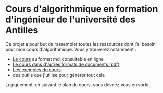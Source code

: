 # Cours d'algorithmique en formation d'ingénieur de l'université des Antilles

Ce projet a pour but de rassembler toutes les ressources dont j'ai besoin pour mon cours d'algorithmique.
Vous y trouverez notamment :
- [Le cours](Cours/99_sommaire.md) au format md, consultable en ligne
- [Le cours dans d'autres formats de documents (pdf)](Cours/)
- [Les exemples du cours](Sources/index.md)
- des outils que j'utilise pour générer tout cela

Logiquement, en suivant le plan du cours, vous devriez vous en sortir.
